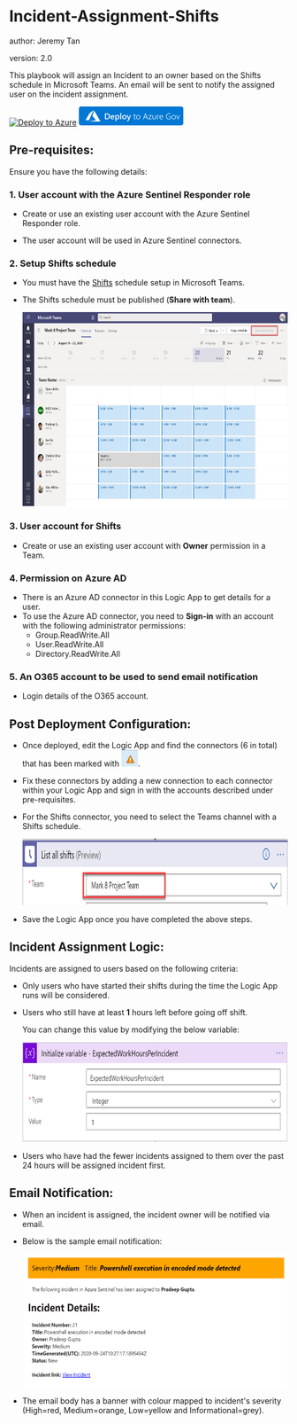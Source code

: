 # Incident-Assignment-Shifts


author: Jeremy Tan

version: 2.0

This playbook will assign an Incident to an owner based on the Shifts schedule in Microsoft Teams.
An email will be sent to notify the assigned user on the incident assignment.

[![Deploy to Azure](https://aka.ms/deploytoazurebutton)](https://portal.azure.com/#create/Microsoft.Template/uri/https%3A%2F%2Fraw.githubusercontent.com%2Ftatecksi%2FSentinelPlaybooks%2Fmaster%2FSentinel_Incident_Assignment_Shifts_V2%2Fazuredeploy.json)
[![Deploy to Azure Gov](https://raw.githubusercontent.com/Azure/azure-quickstart-templates/master/1-CONTRIBUTION-GUIDE/images/deploytoazuregov.png)](https://portal.azure.us/#create/Microsoft.Template/uri/https%3A%2F%2Fraw.githubusercontent.com%2Ftatecksi%2FSentinelPlaybooks%2Fmaster%2FSentinel_Incident_Assignment_Shifts_V2%2Fazuredeploy.json)





## Pre-requisites:

Ensure you have the following details:


### 1. User account with the Azure Sentinel Responder role
- Create or use an existing user account with the Azure Sentinel Responder role.

- The user account will be used in Azure Sentinel connectors.


### 2. Setup Shifts schedule
- You must have the [Shifts](https://support.microsoft.com/office/get-started-in-shifts-5f3e30d8-1821-4904-be26-c3cd25a497d6) schedule setup in Microsoft Teams.

- The Shifts schedule must be published (**Share with team**).

  <img src="https://github.com/tatecksi/SentinelPlaybooks/blob/master/Sentinel_Incident_Assignment_Shifts/media/pic2.png" width="700" height="350">

### 3. User account for Shifts
- Create or use an existing user account with **Owner** permission in a Team.


### 4. Permission on Azure AD
- There is an Azure AD connector in this Logic App to get details for a user.
- To use the Azure AD connector, you need to **Sign-in** with an account with the following administrator permissions:
    - Group.ReadWrite.All
    - User.ReadWrite.All
    - Directory.ReadWrite.All


### 5. An O365 account to be used to send email notification
- Login details of the O365 account.


## Post Deployment Configuration:

- Once deployed, edit the Logic App and find the connectors (6 in total) that has been marked with <img src="https://github.com/tatecksi/SentinelPlaybooks/blob/master/Sentinel_Incident_Assignment_Shifts_V2/media/pic1.png" width="30" height="30">. 
- Fix these connectors by adding a new connection to each connector within your Logic App and sign in with the accounts described under pre-requisites.
- For the Shifts connector, you need to select the Teams channel with a Shifts schedule.
    
   <img src="https://github.com/tatecksi/SentinelPlaybooks/blob/master/Sentinel_Incident_Assignment_Shifts_V2/media/Pic3.png" width="500" height="120">
    
- Save the Logic App once you have completed the above steps.





## Incident Assignment Logic:

Incidents are assigned to users based on the following criteria:

- Only users who have started their shifts during the time the Logic App runs will be considered.
- Users who still have at least **1** hours left before going off shift. 
  
  You can change this value by modifying the below variable:

    <img src="https://github.com/tatecksi/SentinelPlaybooks/blob/master/Sentinel_Incident_Assignment_Shifts_V2/media/pic4.png" width="500" height="180">

- Users who have had the fewer incidents assigned to them over the past 24 hours will be assigned incident first.

    
    
## Email Notification:

- When an incident is assigned, the incident owner will be notified via email.
- Below is the sample email notification:

   <img src="https://github.com/tatecksi/SentinelPlaybooks/blob/master/Sentinel_Incident_Assignment_Shifts_V2/media/pic6.png" width="500" height="240">

- The email body has a banner with colour mapped to incident's severity (High=red, Medium=orange, Low=yellow and Informational=grey).
